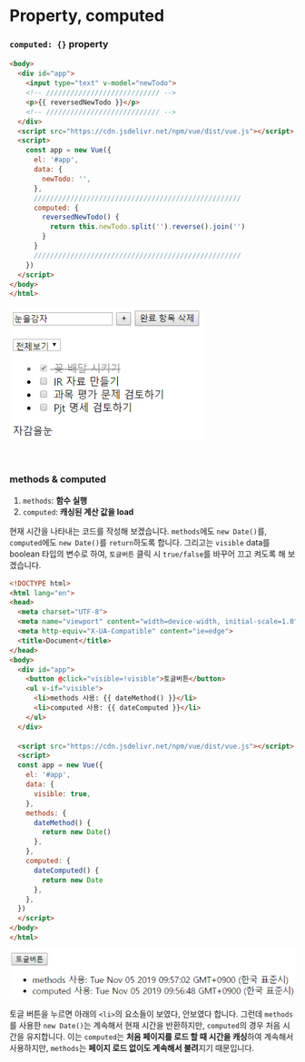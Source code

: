 # Property, computed

### `computed: {}` property

```html
<body>
  <div id="app">
    <input type="text" v-model="newTodo">
    <!-- //////////////////////////// -->
    <p>{{ reversedNewTodo }}</p>
    <!-- //////////////////////////// -->
  </div>
  <script src="https://cdn.jsdelivr.net/npm/vue/dist/vue.js"></script>
  <script>
    const app = new Vue({
      el: '#app',
      data: {
        newTodo: '',
      },
      ///////////////////////////////////////////////////
      computed: {
        reversedNewTodo() {
          return this.newTodo.split('').reverse().join('')
        }
      }
      ///////////////////////////////////////////////////
    })
  </script>
</body>
</html>
```

![computed](./assets/computed.png)

<br>

### methods & computed

1. `methods`: **함수 실행**
2. `computed`: **캐싱된 계산 값을 load**

현재 시간을 나타내는 코드를 작성해 보겠습니다. `methods`에도 `new Date()`를, `computed`에도 `new Date()`를 `return`하도록 합니다. 그리고는 `visible` data를 boolean 타입의 변수로 하여, `토글버튼` 클릭 시 `true/false`를 바꾸어 끄고 켜도록 해 보겠습니다. 

```html
<!DOCTYPE html>
<html lang="en">
<head>
  <meta charset="UTF-8">
  <meta name="viewport" content="width=device-width, initial-scale=1.0">
  <meta http-equiv="X-UA-Compatible" content="ie=edge">
  <title>Document</title>
</head>
<body>
  <div id="app">
    <button @click="visible=!visible">토글버튼</button>
    <ul v-if="visible">
      <li>methods 사용: {{ dateMethod() }}</li>
      <li>computed 사용: {{ dateComputed }}</li>
    </ul>
  </div>

  <script src="https://cdn.jsdelivr.net/npm/vue/dist/vue.js"></script>
  <script>
  const app = new Vue({
    el: '#app',
    data: {
      visible: true,
    },
    methods: {
      dateMethod() {
        return new Date()
      },
    },
    computed: {
      dateComputed() {
        return new Date
      },
    },
  })
  </script>
</body>
</html>
```

![methods_computed](./assets/methods_computed.png)

토글 버튼을 누르면 아래의 `<li>`의 요소들이 보였다, 안보였다 합니다. 그런데 `methods`를 사용한 `new Date()`는 계속해서 현재 시간을 반환하지만, `computed`의 경우 처음 시간을 유지합니다. 이는 `computed`는 **처음 페이지를 로드 할 때 시간을 캐싱**하여 계속해서 사용하지만, `methods`는 **페이지 로드 없이도 계속해서 불려**지기 때문입니다.



































